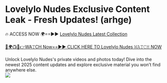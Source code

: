 # Lovelylo Nudes Exclusive Content Leak - Fresh Updates! (arhge)

🔥 ACCESS NOW 🌍==►► <a href="https://tinyurl.com/2mz8nhtm" rel="nofollow">Lovelylo Nudes Latest Collection</a>
<br><br>
[🔴🌍📺📱👉WA𝚃CH Now==►► CLICK HERE TO Lovelylo Nudes 𝚆𝙰𝚃𝙲𝙷 NOW](https://tinyurl.com/2mz8nhtm)
<br><br>
Unlock Lovelylo Nudes's private videos and photos today! Dive into the newest 2025 content updates and explore exclusive material you won’t find anywhere else.
<br>
<a href="https://tinyurl.com/2mz8nhtm" rel="nofollow" data-target="animated-image.originalLink"><img src="https://camo.githubusercontent.com/8a4f000d20f83aca3bf7ec5f350d767afa0574a8a352519fd8cfa583a6f93a33/68747470733a2f2f692e696d6775722e636f6d2f644a486b345a712e676966" data-canonical-src="https://i.imgur.com/dJHk4Zq.gif" style="max-width: 100%; display: inline-block;" data-target="animated-image.originalImage"></a>
<br>
